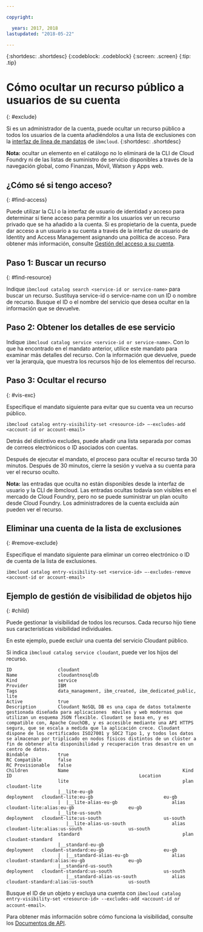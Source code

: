 ```yaml
---

copyright:

  years: 2017, 2018
lastupdated: "2018-05-22"

---
```


{:shortdesc: .shortdesc}
{:codeblock: .codeblock}
{:screen: .screen}
{:tip: .tip}

# Cómo ocultar un recurso público a usuarios de su cuenta
{: #exclude}

Si es un administrador de la cuenta, puede ocultar un recurso público a todos los usuarios de la cuenta añadiéndolos a una lista de exclusiones con la [interfaz de línea de mandatos](/docs/cli/reference/bluemix_cli/bx_cli.html#ibmcloud_catalog_entry_visibility_set) de `ibmcloud`.
{:shortdesc: .shortdesc}

**Nota:** ocultar un elemento en el catálogo no lo eliminará de la CLI de Cloud Foundry ni de las listas de suministro de servicio disponibles a través de la navegación global, como Finanzas, Móvil, Watson y Apps web.

## ¿Cómo sé si tengo acceso?
{: #find-access}

Puede utilizar la CLI o la interfaz de usuario de identidad y acceso para determinar si tiene acceso para permitir a los usuarios ver un recurso privado que se ha añadido a la cuenta. Si es propietario de la cuenta, puede dar acceso a un usuario a su cuenta a través de la interfaz de usuario de Identity and Access Management asignando una política de acceso. Para obtener más información, consulte [Gestión del acceso a su cuenta](access.html).

## Paso 1: Buscar un recurso
{: #find-resource}

Indique `ibmcloud catalog search <service-id or service-name>` para buscar un recurso. Sustituya service-id o service-name con un ID o nombre de recurso. Busque el ID o el nombre del servicio que desea ocultar en la información que se devuelve.

## Paso 2: Obtener los detalles de ese servicio

Indique `ibmcloud catalog service <service-id or service-name>`. Con lo que ha encontrado en el mandato anterior, utilice este mandato para examinar más detalles del recurso. Con la información que devuelve, puede ver la jerarquía, que muestra los recursos hijo de los elementos del recurso.

## Paso 3: Ocultar el recurso
{: #vis-exc}

Especifique el mandato siguiente para evitar que su cuenta vea un recurso público.

`ibmcloud catalog entry-visibility-set <resource-id> —-excludes-add <account-id or account-email>`

Detrás del distintivo excludes, puede añadir una lista separada por comas de correos electrónicos o ID asociados con cuentas.

Después de ejecutar el mandato, el proceso para ocultar el recurso tarda 30 minutos. Después de 30 minutos, cierre la sesión y vuelva a su cuenta para ver el recurso oculto.

**Nota:** las entradas que oculta no están disponibles desde la interfaz de usuario y la CLI de ibmcloud. Las entradas ocultas todavía son visibles en el mercado de Cloud Foundry, pero no se puede suministrar un plan oculto desde Cloud Foundry. Los administradores de la cuenta excluida aún pueden ver el recurso.

## Eliminar una cuenta de la lista de exclusiones
{: #remove-exclude}

Especifique el mandato siguiente para eliminar un correo electrónico o ID de cuenta de la lista de exclusiones.

`ibmcloud catalog entry-visibility-set <service-id> —-excludes-remove <account-id or account-email>`

## Ejemplo de gestión de visibilidad de objetos hijo
{: #child}

Puede gestionar la visibilidad de todos los recursos. Cada recurso hijo tiene sus características visibilidad individuales.

En este ejemplo, puede excluir una cuenta del servicio Cloudant público.

Si indica `ibmcloud catalog service cloudant`, puede ver los hijos del recurso.

```
ID                 cloudant
Name               cloudantnosqldb
Kind               service
Provider           IBM
Tags               data_management, ibm_created, ibm_dedicated_public, lite
Active             true
Description        Cloudant NoSQL DB es una capa de datos totalmente gestionada diseñada para aplicaciones  móviles y web modernas que utilizan un esquema JSON flexible. Cloudant se basa en, y es compatible con, Apache CouchDB, y es accesible mediante una API HTTPS segura, que se escala a medida que la aplicación crece. Cloudant dispone de los certificados ISO27001 y SOC2 Tipo 1, y todos los datos se almacenan por triplicado en nodos físicos distintos de un clúster a fin de obtener alta disponibilidad y recuperación tras desastre en un centro de datos.
Bindable           true
RC Compatible      false
RC Provisionable   false
Children           Name                                          Kind         ID                                               Location
                   lite                                          plan         cloudant-lite
                   |__lite-eu-gb                             deployment   cloudant-lite:eu-gb                          eu-gb
                   |  |__lite-alias-eu-gb                    alias        cloudant-lite:alias:eu-gb                    eu-gb
                   |__lite-us-south                          deployment   cloudant-lite:us-south                       us-south
                      |__lite-alias-us-south                 alias        cloudant-lite:alias:us-south                 us-south
                   standard                                      plan         cloudant-standard
                   |__standard-eu-gb                         deployment   cloudant-standard:eu-gb                      eu-gb
                   |  |__standard-alias-eu-gb                alias        cloudant-standard:alias:eu-gb                eu-gb
                   |__standard-us-south                      deployment   cloudant-standard:us-south                   us-south
                      |__standard-alias-us-south             alias        cloudant-standard:alias:us-south             us-south
```

Busque el ID de un objeto y excluya una cuenta con `ibmcloud catalog entry-visibility-set <resource-id> --excludes-add <account-id or account-email>`.

Para obtener más información sobre cómo funciona la visibilidad, consulte los [Documentos de API](https://console.bluemix.net/apidocs/682).
